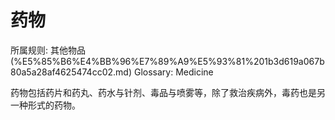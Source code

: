 # 药物

所属规则: 其他物品 (%E5%85%B6%E4%BB%96%E7%89%A9%E5%93%81%201b3d619a067b80a5a28af4625474cc02.md)
Glossary: Medicine

药物包括药片和药丸、药水与针剂、毒品与喷雾等，除了救治疾病外，毒药也是另一种形式的药物。